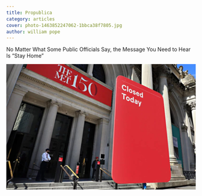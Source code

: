 ```yaml
---
title: Propublica
category: articles
cover: photo-1463852247062-1bbca38f7805.jpg
author: william pope
---
```


No Matter What Some Public Officials Say, the Message You Need to Hear Is “Stay Home”

![unsplash.com](./photo-1463852247062-1bbca38f7805.jpg)



